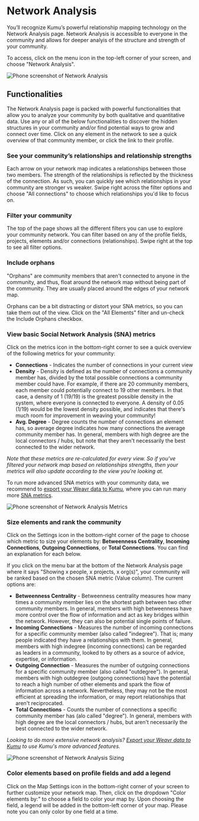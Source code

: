 # Network Analysis

You’ll recognize Kumu’s powerful relationship mapping technology on the Network Analysis page. 
Network Analysis is accessible to everyone in the community and allows for deeper analyis of the structure and strength of your community. 

To access, click on the menu icon in the top-left corner of your screen, and choose "Network Analysis". 

![Phone screenshot of Network Analysis](/images/Network-Analysis.jpg)

## Functionalities 
The Network Analysis page is packed with powerful functionalities that allow you to analyze your community by both qualitative and quantitative data. 
Use any or all of the below functionalities to discover the hidden structures in your community and/or find potential ways to grow and connect over time. Click on any element in the network to see a quick overview of that community member, or click the link to their profile. 

### See your community’s relationships and relationship strengths
Each arrow on your network map indicates a relationships between those two members. The strength of the relationships is reflected by the thickness of the connection. As such, you can quickly see which relationships in your community are stronger vs weaker. Swipe right across the filter options and choose "All connections" to choose which relationships you'd like to focus on. 

### Filter your community
The top of the page shows all the different filters you can use to explore your community network. You can filter based on any of the profile fields, projects, elements and/or connections (relationships). Swipe right at the top to see all filter options. 

### Include orphans
"Orphans" are community members that aren't connected to anyone in the community, and thus, float around the network map without being part of the community. They are usually placed around the edges of your network map.

Orphans can be a bit distracting or distort your SNA metrics, so you can take them out of the view. Click on the "All Elements" filter and un-check the Include Orphans checkbox. 

### View basic Social Network Analysis (SNA) metrics

Click on the metrics icon in the bottom-right corner to see a quick overview of the following metrics for your community: 

- **Connections** - Indicates the number of connections in your current view
- **Density** - Density is defined as the number of connections a community member has, divided by the total possible connections a community member could have. For example, if there are 20 community members, each member could potentially connect to 19 other members. In that case, a density of 1 (19/19) is the greatest possible density in the system, where everyone is connected to everyone. A density of 0.05 (1/19) would be the lowest density possible, and indicates that there's much room for improvement in weaving your community!
- **Avg. Degree** - Degree counts the number of connections an element has, so average degree indicates how many connections the average community member has. In general, members with high degree are the local connectors / hubs, but note that they aren't necessarily the best connected to the wider network.

*Note that these metrics are re-calculated for every view. So if you've filtered your network map based on relationships strengths, then your metrics will also update according to the view you're looking at.*

To run more advanced SNA metrics with your community data, we recommend to [export your Weavr data to Kumu](/guides/export-kumu.md), where you can run many more [SNA metrics](https://docs.kumu.io/guides/metrics.html). 

![Phone screenshot of Network Analysis Metrics](/images/network-analysis-metrics.jpeg)

### Size elements and rank the community
Click on the Settings icon in the bottom-right corner of the page to choose which metric to size your elements by: **Betweenness Centrality**, **Incoming Connections**, **Outgoing Connections**, or **Total Connections**. You can find an explanation for each below. 

If you click on the menu bar at the bottom of the Network Analysis page where it says "Showing x people, x projects, x org(s)", your community will be ranked based on the chosen SNA metric (Value column). The current options are: 

- **Betweenness Centrality** - Betweenness centrality measures how many times a community member lies on the shortest path between two other community members. In general, members with high betweenness have more control over the flow of information and act as key bridges within the network. However, they can also be potential single points of failure.
- **Incoming Connections** - Measures the number of incoming connections for a specific community member (also called "indegree"). That is; many people indicated they have a relationships with them. In general, members with high indegree (incoming connections) can be regarded as leaders in a community, looked to by others as a source of advice, expertise, or information.
- **Outgoing Connection** - Measures the number of outgoing connections for a specific community member (also called "outdegree"). In general, members with high outdegree (outgong connections) have the potential to reach a high number of other elements and spark the flow of information across a network. Nevertheless, they may not be the most efficient at spreading the information, or may report relationships that aren't reciprocated. 
- **Total Connections** - Counts the number of connections a specific community member has (alo called "degree"). In general, members with high degree are the local connectors / hubs, but aren't necessarily the best connected to the wider network.

*Looking to do more extensive network analysis?
[Export your Weavr data to Kumu](/guides/export-kumu.md) to use Kumu's more advanced features.*

![Phone screenshot of Network Analysis Sizing](/images/network-analysis-size.jpeg)

### Color elements based on profile fields and add a legend
Click on the Map Settings icon in the bottom-right corner of your screen to further customize your network map. Then, click on the dropdown "Color elements by:" to choose a field to color your map by. Upon choosing the field, a legend will be added in the bottom-left corner of your map. Please note you can only color by one field at a time.
